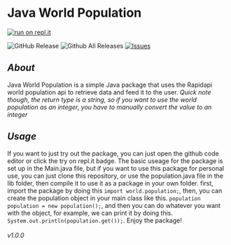 # **Java World Population** #
[![run on repl.it](https://repl.it/badge/github/exoticchild/Java-World-Population)](https://repl.it/github/exoticchild/Java-World-Population)
<br>

![GitHub Release](https://img.shields.io/github/release/exoticchild/Java-World-Population?style=flat) ![Github All Releases](https://img.shields.io/github/downloads/exoticchild/Java-World-Population/total.svg?style=flat) [![Issues](https://img.shields.io/github/issues-raw/tterb/PlayMusic.svg?maxAge=25000)](https://github.com/tterb/Hyde/issues) 

## *About* ##
Java World Population is a simple Java package that uses the Rapidapi world population api to retrieve data and feed it to the user. *Quick note though, the return type is a string, so if you want to use the world population as an integer, you have to manually convert the value to an integer*
## *Usage* ##
If you want to just try out the package, you can just open the github code editor or click the try on repl.it badge. The basic useage for the package is set up in the Main.java file, but if you want to use this package for personal use, you can just clone this repository, or use the population.java file in the lib folder, then compile it to use it as a package in your own folder. first, import the package by doing this `import world.population;`, then, you can create the population object in your main class like this. `population population = new population();`, and then you can do whatever you want with the object, for example, we can print it by doing this. `System.out.println(population.get());`. Enjoy the package!
<br><br>
*v1.0.0*